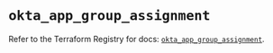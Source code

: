 # `okta_app_group_assignment`

Refer to the Terraform Registry for docs: [`okta_app_group_assignment`](https://registry.terraform.io/providers/okta/okta/4.15.0/docs/resources/app_group_assignment).

